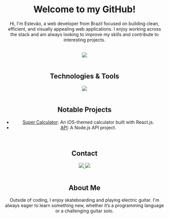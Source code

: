 <div align="center">
  <h1>Welcome to my GitHub!</h1>
  <p>
    Hi, I'm Estevão, a web developer from Brazil focused on building clean, efficient, and visually appealing web applications. I enjoy working across the stack and am always looking to improve my skills and contribute to interesting projects.
  </p>
  <br>
  <div align="center">
    <img src="https://github-readme-stats.vercel.app/api/top-langs/?username=estevaoaz&layout=compact&theme=radical"/>
  </div>
  <br>
  <h2>Technologies & Tools</h2>
  <div align="center">
    <a href="https://skillicons.dev">
      <img src="https://skillicons.dev/icons?i=laravel,react,mysql,docker,git,js,ts,nodejs,html,css" />
    </a>
  </div>
  <br>
  <h2>Notable Projects</h2>
  <ul>
    <li><a href="https://github.com/EstevaoAZ/calculator">Super Calculator</a>: An iOS-themed calculator built with React.js.</li>
    <li><a href="https://github.com/EstevaoAZ/project2">API</a>: A Node.js API project.</li>
  </ul>
  <br>
  <h2>Contact</h2>
  <div align="center">
    <a href="https://www.linkedin.com/in/estev%C3%A3o-maestrelli-715a91221?utm_source=share&utm_campaign=share_via&utm_content=profile&utm_medium=android_app" target="_blank">
      <img src="https://img.shields.io/badge/-LinkedIn-blue?style=for-the-badge&logo=linkedin&logoColor=white"/>
    </a>
    <a href="mailto:estevao.aztex@gmail.com">
      <img src="https://img.shields.io/badge/-Email-%23333?style=for-the-badge&logo=gmail&logoColor=white" target="_blank">
    </a>
  </div>
  <br>
  <h2>About Me</h2>
  <p align="center">
    Outside of coding, I enjoy skateboarding and playing electric guitar. I'm always eager to learn something new, whether it’s a programming language or a challenging guitar solo.
  </p>
</div>
